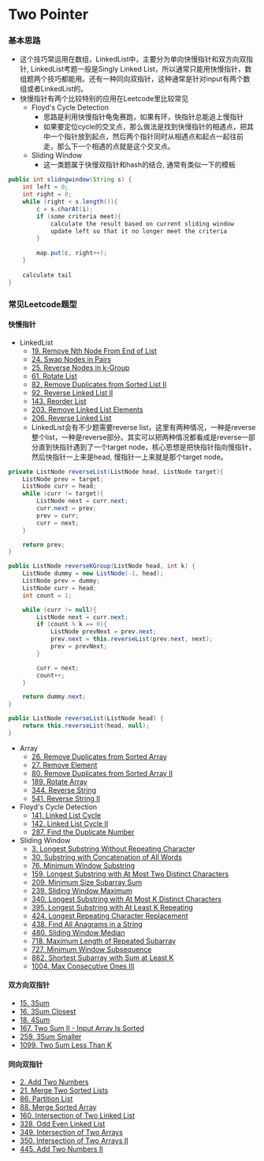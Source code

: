 # Two Pointer

### 基本思路

* 这个技巧常运用在数组，LinkedList中，主要分为单向快慢指针和双方向双指针, LinkedList考题一般是Singly Linked List，所以通常只能用快慢指针，数组题两个技巧都能用。还有一种同向双指针，这种通常是针对input有两个数组或者LinkedList的。
* 快慢指针有两个比较特别的应用在Leetcode里比较常见
  * Floyd's Cycle Detection
    * 思路是利用快慢指针龟兔赛跑，如果有环，快指针总能追上慢指针
    * 如果要定位cycle的交叉点，那么做法是找到快慢指针的相遇点，把其中一个指针放到起点，然后两个指针同时从相遇点和起点一起往前走，那么下一个相遇的点就是这个交叉点。
  * Sliding Window
    * 这一类题属于快慢双指针和hash的结合, 通常有类似一下的模板

```java
public int slidngwindow(String s) {
    int left = 0;
    int right = 0;
    while (right < s.length()){
        c = s.charAt(i);
        if (some criteria meet){
            calculate the result based on current sliding window
            update left so that it no longer meet the criteria
        }
        
        map.put(c, right++);
    }
    
    calculate tail
}
```

### 常见Leetcode题型

#### 快慢指针

* LinkedList
  * [19. Remove Nth Node From End of List](https://leetcode.com/problems/remove-nth-node-from-end-of-list)
  * [24. Swap Nodes in Pairs](https://leetcode.com/problems/swap-nodes-in-pairs)
  * [25. Reverse Nodes in k-Group](https://leetcode.com/problems/reverse-nodes-in-k-group)
  * [61. Rotate List](https://leetcode.com/problems/rotate-list)
  * [82. Remove Duplicates from Sorted List II](https://leetcode.com/problems/remove-duplicates-from-sorted-list-ii)
  * [92. Reverse Linked List II](https://leetcode.com/problems/reverse-linked-list-ii)
  * [143. Reorder List](https://leetcode.com/problems/reorder-list)
  * [203. Remove Linked List Elements](https://leetcode.com/problems/remove-linked-list-elements)
  * [206. Reverse Linked List](https://leetcode.com/problems/reverse-linked-list)
  * LinkedList会有不少题需要reverse list，这里有两种情况，一种是reverse整个list，一种是reverse部分。其实可以把两种情况都看成是reverse一部分直到快指针遇到了一个target node，核心思想是把快指针指向慢指针，然后快指针一上来是head, 慢指针一上来就是那个target node。

```java
private ListNode reverseList(ListNode head, ListNode target){
    ListNode prev = target;
    ListNode curr = head;
    while (curr != target){
        ListNode next = curr.next;
        curr.next = prev;
        prev = curr;
        curr = next;
    }

    return prev;
}
```

```java
public ListNode reverseKGroup(ListNode head, int k) {
    ListNode dummy = new ListNode(-1, head);
    ListNode prev = dummy;
    ListNode curr = head;
    int count = 1;

    while (curr != null){
        ListNode next = curr.next;
        if (count % k == 0){
            ListNode prevNext = prev.next;
            prev.next = this.reverseList(prev.next, next);
            prev = prevNext;
        }

        curr = next;
        count++;
    }

    return dummy.next;
}
```

```java
public ListNode reverseList(ListNode head) {
    return this.reverseList(head, null);
}
```

* Array
  * [26. Remove Duplicates from Sorted Array](https://leetcode.com/problems/remove-duplicates-from-sorted-array)
  * [27. Remove Element](https://leetcode.com/problems/remove-element)
  * [80. Remove Duplicates from Sorted Array II](https://leetcode.com/problems/remove-duplicates-from-sorted-array-ii)
  * [189. Rotate Array](https://leetcode.com/problems/rotate-array)
  * [344. Reverse String](https://leetcode.com/problems/reverse-string)
  * [541. Reverse String II](https://leetcode.com/problems/reverse-string-ii)
* Floyd's Cycle Detection
  * [141. Linked List Cycle](https://leetcode.com/problems/linked-list-cycle)
  * [142. Linked List Cycle II](https://leetcode.com/problems/linked-list-cycle-ii)
  * [287. Find the Duplicate Number](https://leetcode.com/problems/find-the-duplicate-number)
* Sliding Window
  * [3. Longest Substring Without Repeating Characte](https://leetcode.com/problems/longest-substring-without-repeating-characters)r
  * [30. Substring with Concatenation of All Words](https://leetcode.com/problems/substring-with-concatenation-of-all-words)
  * [76. Minimum Window Substring](https://leetcode.com/problems/minimum-window-substring)
  * [159. Longest Substring with At Most Two Distinct Characters](https://leetcode.com/problems/longest-substring-with-at-most-two-distinct-characters)
  * [209. Minimum Size Subarray Sum](https://leetcode.com/problems/minimum-size-subarray-sum)
  * [239. Sliding Window Maximum](https://leetcode.com/problems/sliding-window-maximum)
  * [340. Longest Substring with At Most K Distinct Characters](https://leetcode.com/problems/longest-substring-with-at-most-k-distinct-characters)
  * [395. Longest Substring with At Least K Repeating](https://leetcode.com/problems/longest-substring-with-at-least-k-repeating-characters)
  * [424. Longest Repeating Character Replacement](https://leetcode.com/problems/longest-repeating-character-replacement)
  * [438. Find All Anagrams in a String](https://leetcode.com/problems/find-all-anagrams-in-a-string)
  * [480. Sliding Window Median](https://leetcode.com/problems/sliding-window-median)
  * [718. Maximum Length of Repeated Subarray](https://leetcode.com/problems/maximum-length-of-repeated-subarray)
  * [727. Minimum Window Subsequence](https://leetcode.com/problems/minimum-window-subsequence)
  * [862. Shortest Subarray with Sum at Least K](https://leetcode.com/problems/shortest-subarray-with-sum-at-least-k)
  * [1004. Max Consecutive Ones III](https://leetcode.com/problems/max-consecutive-ones-iii)

#### 双方向双指针

* [15. 3Sum](https://leetcode.com/problems/3sum)
* [16. 3Sum Closest](https://leetcode.com/problems/3sum-closest)
* [18. 4Sum](https://leetcode.com/problems/4sum)
* [167. Two Sum II - Input Array Is Sorted](https://leetcode.com/problems/two-sum-ii-input-array-is-sorted)
* [259. 3Sum Smaller](https://leetcode.com/problems/3sum-smaller)
* [1099. Two Sum Less Than K](https://leetcode.com/problems/two-sum-less-than-k)

#### 同向双指针

* [2. Add Two Numbers](https://leetcode.com/problems/add-two-numbers)
* [21. Merge Two Sorted Lists](https://leetcode.com/problems/merge-two-sorted-lists)
* [86. Partition List](https://leetcode.com/problems/partition-list)
* [88. Merge Sorted Array](https://leetcode.com/problems/merge-sorted-array)
* [160. Intersection of Two Linked List](https://leetcode.com/problems/intersection-of-two-linked-lists)
* [328. Odd Even Linked List](https://leetcode.com/problems/odd-even-linked-list)
* [349. Intersection of Two Arrays](https://leetcode.com/problems/intersection-of-two-arrays)
* [350. Intersection of Two Arrays II](https://leetcode.com/problems/intersection-of-two-arrays-ii)
* [445. Add Two Numbers II](https://leetcode.com/problems/add-two-numbers-ii)



